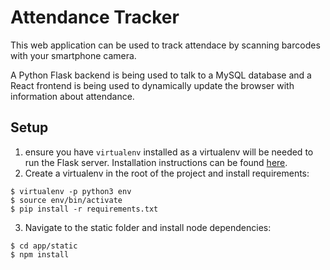 # Attendance Tracker
This web application can be used to track attendace by scanning barcodes with your smartphone camera.

A Python Flask backend is being used to talk to a MySQL database and a React frontend is being used to dynamically update the browser with information about attendance.

## Setup
1. ensure you have `virtualenv` installed as a virtualenv will be needed to run the Flask server. Installation instructions can be found [here](https://virtualenv.pypa.io/en/stable/installation/).
2. Create a virtualenv in the root of the project and install requirements:
```
$ virtualenv -p python3 env
$ source env/bin/activate
$ pip install -r requirements.txt
```
3. Navigate to the static folder and install node dependencies:
```
$ cd app/static
$ npm install
```